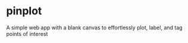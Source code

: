 # pinplot
A simple web app with a blank canvas to effortlessly plot, label, and tag points of interest
